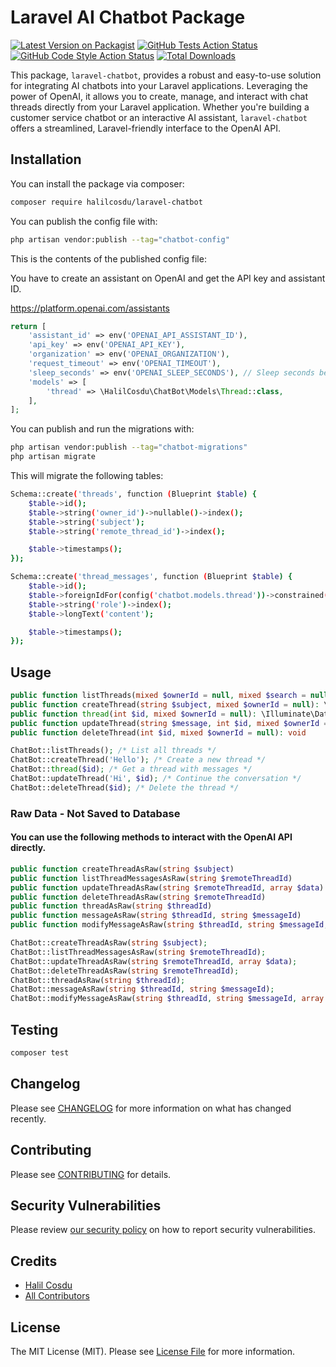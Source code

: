 # Laravel AI Chatbot Package

[![Latest Version on Packagist](https://img.shields.io/packagist/v/halilcosdu/laravel-chatbot.svg?style=flat-square)](https://packagist.org/packages/halilcosdu/laravel-chatbot)
[![GitHub Tests Action Status](https://img.shields.io/github/actions/workflow/status/halilcosdu/laravel-chatbot/run-tests.yml?branch=main&label=tests&style=flat-square)](https://github.com/halilcosdu/laravel-chatbot/actions?query=workflow%3Arun-tests+branch%3Amain)
[![GitHub Code Style Action Status](https://img.shields.io/github/actions/workflow/status/halilcosdu/laravel-chatbot/fix-php-code-style-issues.yml?branch=main&label=code%20style&style=flat-square)](https://github.com/halilcosdu/laravel-chatbot/actions?query=workflow%3A"Fix+PHP+code+style+issues"+branch%3Amain)
[![Total Downloads](https://img.shields.io/packagist/dt/halilcosdu/laravel-chatbot.svg?style=flat-square)](https://packagist.org/packages/halilcosdu/laravel-chatbot)

This package, `laravel-chatbot`, provides a robust and easy-to-use solution for integrating AI chatbots into your Laravel applications. Leveraging the power of OpenAI, it allows you to create, manage, and interact with chat threads directly from your Laravel application. Whether you're building a customer service chatbot or an interactive AI assistant, `laravel-chatbot` offers a streamlined, Laravel-friendly interface to the OpenAI API.
## Installation

You can install the package via composer:

```bash
composer require halilcosdu/laravel-chatbot
```

You can publish the config file with:

```bash
php artisan vendor:publish --tag="chatbot-config"
```

This is the contents of the published config file:

You have to create an assistant on OpenAI and get the API key and assistant ID.

https://platform.openai.com/assistants

```php
return [
    'assistant_id' => env('OPENAI_API_ASSISTANT_ID'),
    'api_key' => env('OPENAI_API_KEY'),
    'organization' => env('OPENAI_ORGANIZATION'),
    'request_timeout' => env('OPENAI_TIMEOUT'),
    'sleep_seconds' => env('OPENAI_SLEEP_SECONDS'), // Sleep seconds between requests default .1
    'models' => [
        'thread' => \HalilCosdu\ChatBot\Models\Thread::class,
    ],
];
```

You can publish and run the migrations with:

```bash
php artisan vendor:publish --tag="chatbot-migrations"
php artisan migrate
```

This will migrate the following tables:
```bash
Schema::create('threads', function (Blueprint $table) {
    $table->id();
    $table->string('owner_id')->nullable()->index();
    $table->string('subject');
    $table->string('remote_thread_id')->index();

    $table->timestamps();
});
```
```bash
Schema::create('thread_messages', function (Blueprint $table) {
    $table->id();
    $table->foreignIdFor(config('chatbot.models.thread'))->constrained()->cascadeOnDelete();
    $table->string('role')->index();
    $table->longText('content');

    $table->timestamps();
});
```

## Usage

```php
public function listThreads(mixed $ownerId = null, mixed $search = null, mixed $appends = null): \Illuminate\Contracts\Pagination\LengthAwarePaginator
public function createThread(string $subject, mixed $ownerId = null): \Illuminate\Database\Eloquent\Model|\Illuminate\Database\Eloquent\Builder
public function thread(int $id, mixed $ownerId = null): \Illuminate\Database\Eloquent\Model|\Illuminate\Database\Eloquent\Builder
public function updateThread(string $message, int $id, mixed $ownerId = null): \Illuminate\Database\Eloquent\Model|\Illuminate\Database\Eloquent\Builder
public function deleteThread(int $id, mixed $ownerId = null): void
```

```php
ChatBot::listThreads(); /* List all threads */
ChatBot::createThread('Hello'); /* Create a new thread */
ChatBot::thread($id); /* Get a thread with messages */
ChatBot::updateThread('Hi', $id); /* Continue the conversation */
ChatBot::deleteThread($id); /* Delete the thread */
```

### Raw Data - Not Saved to Database
#### You can use the following methods to interact with the OpenAI API directly.

```php
public function createThreadAsRaw(string $subject)
public function listThreadMessagesAsRaw(string $remoteThreadId)
public function updateThreadAsRaw(string $remoteThreadId, array $data) /* $data = ['role' => 'user or assistant', 'content' => 'Hello'] */
public function deleteThreadAsRaw(string $remoteThreadId)
public function threadAsRaw(string $threadId)
public function messageAsRaw(string $threadId, string $messageId)
public function modifyMessageAsRaw(string $threadId, string $messageId, array $parameters)
```

```php
ChatBot::createThreadAsRaw(string $subject);
ChatBot::listThreadMessagesAsRaw(string $remoteThreadId);
ChatBot::updateThreadAsRaw(string $remoteThreadId, array $data);
ChatBot::deleteThreadAsRaw(string $remoteThreadId);
ChatBot::threadAsRaw(string $threadId);
ChatBot::messageAsRaw(string $threadId, string $messageId);
ChatBot::modifyMessageAsRaw(string $threadId, string $messageId, array $parameters);
```

## Testing

```bash
composer test
```

## Changelog

Please see [CHANGELOG](CHANGELOG.md) for more information on what has changed recently.

## Contributing

Please see [CONTRIBUTING](CONTRIBUTING.md) for details.

## Security Vulnerabilities

Please review [our security policy](../../security/policy) on how to report security vulnerabilities.

## Credits

- [Halil Cosdu](https://github.com/halilcosdu)
- [All Contributors](../../contributors)

## License

The MIT License (MIT). Please see [License File](LICENSE.md) for more information.
